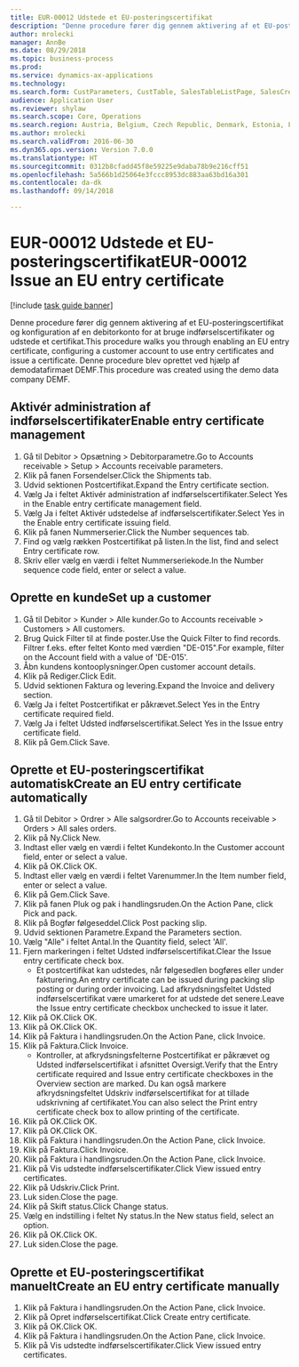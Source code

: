 ```yaml
--- 
title: EUR-00012 Udstede et EU-posteringscertifikat
description: "Denne procedure fører dig gennem aktivering af et EU-posteringscertifikat og konfiguration af en debitorkonto for at bruge indførselscertifikater og udstede et certifikat."
author: mrolecki
manager: AnnBe
ms.date: 08/29/2018
ms.topic: business-process
ms.prod: 
ms.service: dynamics-ax-applications
ms.technology: 
ms.search.form: CustParameters, CustTable, SalesTableListPage, SalesCreateOrder, SalesTable, SalesEditLines,  CustInvoiceJournal, CustEntryCertificateJour_W, SrsReportViewerForm
audience: Application User
ms.reviewer: shylaw
ms.search.scope: Core, Operations
ms.search.region: Austria, Belgium, Czech Republic, Denmark, Estonia, Finland, France, Germany, Hungary, Ireland, Italy, Latvia, Lithuania, Netherlands, Poland, Spain, Sweden, United Kingdom
ms.author: mrolecki
ms.search.validFrom: 2016-06-30
ms.dyn365.ops.version: Version 7.0.0
ms.translationtype: HT
ms.sourcegitcommit: 0312b8cfadd45f8e59225e9daba78b9e216cff51
ms.openlocfilehash: 5a566b1d25064e3fccc8953dc883aa63bd16a301
ms.contentlocale: da-dk
ms.lasthandoff: 09/14/2018

---
```

# <a name="eur-00012-issue-an-eu-entry-certificate"></a><span data-ttu-id="8a07f-103">EUR-00012 Udstede et EU-posteringscertifikat</span><span class="sxs-lookup"><span data-stu-id="8a07f-103">EUR-00012 Issue an EU entry certificate</span></span>

[!include [task guide banner](../../includes/task-guide-banner.md)]

<span data-ttu-id="8a07f-104">Denne procedure fører dig gennem aktivering af et EU-posteringscertifikat og konfiguration af en debitorkonto for at bruge indførselscertifikater og udstede et certifikat.</span><span class="sxs-lookup"><span data-stu-id="8a07f-104">This procedure walks you through enabling an EU entry certificate, configuring a customer account to use entry certificates and issue a certificate.</span></span> <span data-ttu-id="8a07f-105">Denne procedure blev oprettet ved hjælp af demodatafirmaet DEMF.</span><span class="sxs-lookup"><span data-stu-id="8a07f-105">This procedure was created using the demo data company DEMF.</span></span>


## <a name="enable-entry-certificate-management"></a><span data-ttu-id="8a07f-106">Aktivér administration af indførselscertifikater</span><span class="sxs-lookup"><span data-stu-id="8a07f-106">Enable entry certificate management</span></span>
1. <span data-ttu-id="8a07f-107">Gå til Debitor > Opsætning > Debitorparametre.</span><span class="sxs-lookup"><span data-stu-id="8a07f-107">Go to Accounts receivable > Setup > Accounts receivable parameters.</span></span>
2. <span data-ttu-id="8a07f-108">Klik på fanen Forsendelser.</span><span class="sxs-lookup"><span data-stu-id="8a07f-108">Click the Shipments tab.</span></span>
3. <span data-ttu-id="8a07f-109">Udvid sektionen Postcertifikat.</span><span class="sxs-lookup"><span data-stu-id="8a07f-109">Expand the Entry certificate section.</span></span>
4. <span data-ttu-id="8a07f-110">Vælg Ja i feltet Aktivér administration af indførselscertifikater.</span><span class="sxs-lookup"><span data-stu-id="8a07f-110">Select Yes in the Enable entry certificate management field.</span></span>
5. <span data-ttu-id="8a07f-111">Vælg Ja i feltet Aktivér udstedelse af indførselscertifikater.</span><span class="sxs-lookup"><span data-stu-id="8a07f-111">Select Yes in the Enable entry certificate issuing field.</span></span>
6. <span data-ttu-id="8a07f-112">Klik på fanen Nummerserier.</span><span class="sxs-lookup"><span data-stu-id="8a07f-112">Click the Number sequences tab.</span></span>
7. <span data-ttu-id="8a07f-113">Find og vælg rækken Postcertifikat på listen.</span><span class="sxs-lookup"><span data-stu-id="8a07f-113">In the list, find and select Entry certificate row.</span></span>
8. <span data-ttu-id="8a07f-114">Skriv eller vælg en værdi i feltet Nummerseriekode.</span><span class="sxs-lookup"><span data-stu-id="8a07f-114">In the Number sequence code field, enter or select a value.</span></span>

## <a name="set-up-a-customer"></a><span data-ttu-id="8a07f-115">Oprette en kunde</span><span class="sxs-lookup"><span data-stu-id="8a07f-115">Set up a customer</span></span>
1. <span data-ttu-id="8a07f-116">Gå til Debitor > Kunder > Alle kunder.</span><span class="sxs-lookup"><span data-stu-id="8a07f-116">Go to Accounts receivable > Customers > All customers.</span></span>
2. <span data-ttu-id="8a07f-117">Brug Quick Filter til at finde poster.</span><span class="sxs-lookup"><span data-stu-id="8a07f-117">Use the Quick Filter to find records.</span></span> <span data-ttu-id="8a07f-118">Filtrer f.eks. efter feltet Konto med værdien "DE-015".</span><span class="sxs-lookup"><span data-stu-id="8a07f-118">For example, filter on the Account field with a value of 'DE-015'.</span></span>
3. <span data-ttu-id="8a07f-119">Åbn kundens kontooplysninger.</span><span class="sxs-lookup"><span data-stu-id="8a07f-119">Open customer account details.</span></span>
4. <span data-ttu-id="8a07f-120">Klik på Rediger.</span><span class="sxs-lookup"><span data-stu-id="8a07f-120">Click Edit.</span></span>
5. <span data-ttu-id="8a07f-121">Udvid sektionen Faktura og levering.</span><span class="sxs-lookup"><span data-stu-id="8a07f-121">Expand the Invoice and delivery section.</span></span>
6. <span data-ttu-id="8a07f-122">Vælg Ja i feltet Postcertifikat er påkrævet.</span><span class="sxs-lookup"><span data-stu-id="8a07f-122">Select Yes in the Entry certificate required field.</span></span>
7. <span data-ttu-id="8a07f-123">Vælg Ja i feltet Udsted indførselscertifikat.</span><span class="sxs-lookup"><span data-stu-id="8a07f-123">Select Yes in the Issue entry certificate field.</span></span>
8. <span data-ttu-id="8a07f-124">Klik på Gem.</span><span class="sxs-lookup"><span data-stu-id="8a07f-124">Click Save.</span></span>

## <a name="create-an-eu-entry-certificate-automatically"></a><span data-ttu-id="8a07f-125">Oprette et EU-posteringscertifikat automatisk</span><span class="sxs-lookup"><span data-stu-id="8a07f-125">Create an EU entry certificate automatically</span></span>
1. <span data-ttu-id="8a07f-126">Gå til Debitor > Ordrer > Alle salgsordrer.</span><span class="sxs-lookup"><span data-stu-id="8a07f-126">Go to Accounts receivable > Orders > All sales orders.</span></span>
2. <span data-ttu-id="8a07f-127">Klik på Ny.</span><span class="sxs-lookup"><span data-stu-id="8a07f-127">Click New.</span></span>
3. <span data-ttu-id="8a07f-128">Indtast eller vælg en værdi i feltet Kundekonto.</span><span class="sxs-lookup"><span data-stu-id="8a07f-128">In the Customer account field, enter or select a value.</span></span>
4. <span data-ttu-id="8a07f-129">Klik på OK.</span><span class="sxs-lookup"><span data-stu-id="8a07f-129">Click OK.</span></span>
5. <span data-ttu-id="8a07f-130">Indtast eller vælg en værdi i feltet Varenummer.</span><span class="sxs-lookup"><span data-stu-id="8a07f-130">In the Item number field, enter or select a value.</span></span>
6. <span data-ttu-id="8a07f-131">Klik på Gem.</span><span class="sxs-lookup"><span data-stu-id="8a07f-131">Click Save.</span></span>
7. <span data-ttu-id="8a07f-132">Klik på fanen Pluk og pak i handlingsruden.</span><span class="sxs-lookup"><span data-stu-id="8a07f-132">On the Action Pane, click Pick and pack.</span></span>
8. <span data-ttu-id="8a07f-133">Klik på Bogfør følgeseddel.</span><span class="sxs-lookup"><span data-stu-id="8a07f-133">Click Post packing slip.</span></span>
9. <span data-ttu-id="8a07f-134">Udvid sektionen Parametre.</span><span class="sxs-lookup"><span data-stu-id="8a07f-134">Expand the Parameters section.</span></span>
10. <span data-ttu-id="8a07f-135">Vælg "Alle" i feltet Antal.</span><span class="sxs-lookup"><span data-stu-id="8a07f-135">In the Quantity field, select 'All'.</span></span>
11. <span data-ttu-id="8a07f-136">Fjern markeringen i feltet Udsted indførselscertifikat.</span><span class="sxs-lookup"><span data-stu-id="8a07f-136">Clear the Issue entry certificate check box.</span></span>
    * <span data-ttu-id="8a07f-137">Et postcertifikat kan udstedes, når følgesedlen bogføres eller under fakturering.</span><span class="sxs-lookup"><span data-stu-id="8a07f-137">An entry certificate can be issued during packing slip posting or during order invoicing.</span></span> <span data-ttu-id="8a07f-138">Lad afkrydsningsfeltet Udsted indførselscertifikat være umarkeret for at udstede det senere.</span><span class="sxs-lookup"><span data-stu-id="8a07f-138">Leave the Issue entry certificate checkbox unchecked to issue it later.</span></span>  
12. <span data-ttu-id="8a07f-139">Klik på OK.</span><span class="sxs-lookup"><span data-stu-id="8a07f-139">Click OK.</span></span>
13. <span data-ttu-id="8a07f-140">Klik på OK.</span><span class="sxs-lookup"><span data-stu-id="8a07f-140">Click OK.</span></span>
14. <span data-ttu-id="8a07f-141">Klik på Faktura i handlingsruden.</span><span class="sxs-lookup"><span data-stu-id="8a07f-141">On the Action Pane, click Invoice.</span></span>
15. <span data-ttu-id="8a07f-142">Klik på Faktura.</span><span class="sxs-lookup"><span data-stu-id="8a07f-142">Click Invoice.</span></span>
    * <span data-ttu-id="8a07f-143">Kontroller, at afkrydsningsfelterne Postcertifikat er påkrævet og Udsted indførselscertifikat i afsnittet Oversigt.</span><span class="sxs-lookup"><span data-stu-id="8a07f-143">Verify that the Entry certificate required and Issue entry certificate checkboxes in the Overview section are marked.</span></span>  <span data-ttu-id="8a07f-144">Du kan også markere afkrydsningsfeltet Udskriv indførselscertifikat for at tillade udskrivning af certifikatet.</span><span class="sxs-lookup"><span data-stu-id="8a07f-144">You can also select the Print entry certificate check box to allow printing of the certificate.</span></span>  
16. <span data-ttu-id="8a07f-145">Klik på OK.</span><span class="sxs-lookup"><span data-stu-id="8a07f-145">Click OK.</span></span>
17. <span data-ttu-id="8a07f-146">Klik på OK.</span><span class="sxs-lookup"><span data-stu-id="8a07f-146">Click OK.</span></span>
18. <span data-ttu-id="8a07f-147">Klik på Faktura i handlingsruden.</span><span class="sxs-lookup"><span data-stu-id="8a07f-147">On the Action Pane, click Invoice.</span></span>
19. <span data-ttu-id="8a07f-148">Klik på Faktura.</span><span class="sxs-lookup"><span data-stu-id="8a07f-148">Click Invoice.</span></span>
20. <span data-ttu-id="8a07f-149">Klik på Faktura i handlingsruden.</span><span class="sxs-lookup"><span data-stu-id="8a07f-149">On the Action Pane, click Invoice.</span></span>
21. <span data-ttu-id="8a07f-150">Klik på Vis udstedte indførselscertifikater.</span><span class="sxs-lookup"><span data-stu-id="8a07f-150">Click View issued entry certificates.</span></span>
22. <span data-ttu-id="8a07f-151">Klik på Udskriv.</span><span class="sxs-lookup"><span data-stu-id="8a07f-151">Click Print.</span></span>
23. <span data-ttu-id="8a07f-152">Luk siden.</span><span class="sxs-lookup"><span data-stu-id="8a07f-152">Close the page.</span></span>
24. <span data-ttu-id="8a07f-153">Klik på Skift status.</span><span class="sxs-lookup"><span data-stu-id="8a07f-153">Click Change status.</span></span>
25. <span data-ttu-id="8a07f-154">Vælg en indstilling i feltet Ny status.</span><span class="sxs-lookup"><span data-stu-id="8a07f-154">In the New status field, select an option.</span></span>
26. <span data-ttu-id="8a07f-155">Klik på OK.</span><span class="sxs-lookup"><span data-stu-id="8a07f-155">Click OK.</span></span>
27. <span data-ttu-id="8a07f-156">Luk siden.</span><span class="sxs-lookup"><span data-stu-id="8a07f-156">Close the page.</span></span>

## <a name="create-an-eu-entry-certificate-manually"></a><span data-ttu-id="8a07f-157">Oprette et EU-posteringscertifikat manuelt</span><span class="sxs-lookup"><span data-stu-id="8a07f-157">Create an EU entry certificate manually</span></span>
1. <span data-ttu-id="8a07f-158">Klik på Faktura i handlingsruden.</span><span class="sxs-lookup"><span data-stu-id="8a07f-158">On the Action Pane, click Invoice.</span></span>
2. <span data-ttu-id="8a07f-159">Klik på Opret indførselscertifikat.</span><span class="sxs-lookup"><span data-stu-id="8a07f-159">Click Create entry certificate.</span></span>
3. <span data-ttu-id="8a07f-160">Klik på OK.</span><span class="sxs-lookup"><span data-stu-id="8a07f-160">Click OK.</span></span>
4. <span data-ttu-id="8a07f-161">Klik på Faktura i handlingsruden.</span><span class="sxs-lookup"><span data-stu-id="8a07f-161">On the Action Pane, click Invoice.</span></span>
5. <span data-ttu-id="8a07f-162">Klik på Vis udstedte indførselscertifikater.</span><span class="sxs-lookup"><span data-stu-id="8a07f-162">Click View issued entry certificates.</span></span>


